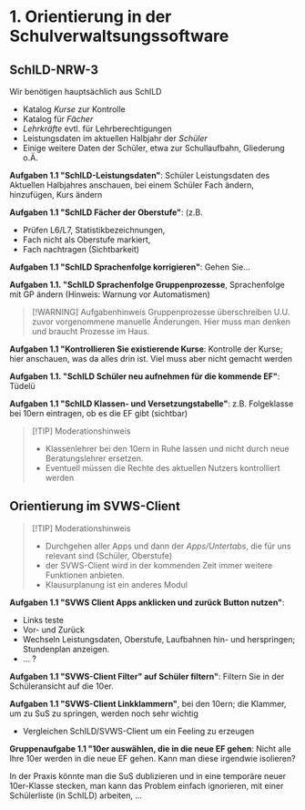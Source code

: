 # 1. Orientierung in der Schulverwaltsungssoftware

## SchILD-NRW-3

Wir benötigen hauptsächlich aus SchILD
+ Katalog *Kurse* zur Kontrolle
+ Katalog für *Fächer*
+ *Lehrkräfte* evtl. für Lehrberechtigungen
+ Leistungsdaten im aktuellen Halbjahr der *Schüler*
+ Einige weitere Daten der Schüler, etwa zur Schullaufbahn, Gliederung o.Ä. 

**Aufgaben 1.1 "SchILD-Leistungsdaten"**: Schüler Leistungsdaten des Aktuellen Halbjahres anschauen, bei einem Schüler Fach ändern, hinzufügen, Kurs ändern

**Aufgaben 1.1 "SchILD Fächer der Oberstufe"**: (z.B.
+ Prüfen L6/L7, Statistikbezeichnungen,
+ Fach nicht als Oberstufe markiert,
+ Fach nachtragen (Sichtbarkeit)

**Aufgaben 1.1 "SchILD Sprachenfolge korrigieren"**: Gehen Sie... 

**Aufgaben 1.1. "SchILD Sprachenfolge Gruppenprozesse**, Sprachenfolge mit GP ändern (Hinweis: Warnung vor Automatismen)

> [!WARNING] Aufgabenhinweis
> Gruppenprozesse überschreiben U.U. zuvor vorgenommene manuelle Änderungen. Hier muss man denken und braucht Prozesse im Haus.

**Aufgaben 1.1 "Kontrollieren Sie existierende Kurse**: Kontrolle der Kurse; hier anschauen, was da alles drin ist. Viel muss aber nicht gemacht werden

**Aufgaben 1.1. "SchILD Schüler neu aufnehmen für die kommende EF"**: Tüdelü

**Aufgaben 1.1 "SchILD Klassen- und Versetzungstabelle"**: z.B. Folgeklasse bei 10ern eintragen, ob es die EF gibt (sichtbar)

> [!TIP] Moderationshinweis
> * Klassenlehrer bei den 10ern in Ruhe lassen und nicht durch neue Beratungslehrer ersetzen.
> * Eventuell müssen die Rechte des aktuellen Nutzers kontrolliert werden

## Orientierung im SVWS-Client

> [!TIP] Moderationshinweis
> + Durchgehen aller Apps und dann der *Apps/Untertabs*, die für uns relevant sind (Schüler, Oberstufe)
> + der SVWS-Client wird in der kommenden Zeit immer weitere Funktionen anbieten.
> + Klausurplanung ist ein anderes Modul

**Aufgaben 1.1 "SVWS Client Apps anklicken und zurück Button nutzen"**:
+ Links teste
+ Vor- und Zurück
+ Wechseln Leistungsdaten, Oberstufe, Laufbahnen hin- und herspringen; Stundenplan anzeigen.
+ ... ?

**Aufgaben 1.1 "SVWS-Client Filter" auf Schüler filtern"**: Filtern Sie in der Schüleransicht auf die 10er.

**Aufgaben 1.1 "SVWS-Client Linkklammern"**, bei den 10ern; die Klammer, um zu SuS zu springen, werden noch sehr wichtig

* Vergleichen SchILD/SVWS-Client um ein Feeling zu erzeugen

**Gruppenaufgabe 1.1 "10er auswählen, die in die neue EF gehen**: Nicht alle Ihre 10er werden in die neue EF gehen. Kann man diese irgendwie isolieren?

In der Praxis könnte man die SuS dublizieren und in eine temporäre neuer 10er-Klasse stecken, man kann das Problem einfach ignorieren, mit einer Schülerliste (in SchILD) arbeiten, ... 

